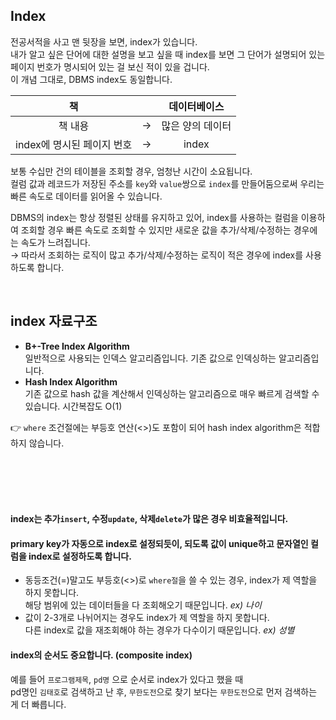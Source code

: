 ## Index
전공서적을 사고 맨 뒷장을 보면, index가 있습니다.  
내가 알고 싶은 단어에 대한 설명을 보고 싶을 때 index를 보면 그 단어가 설명되어 있는 페이지 번호가 명시되어 있는 걸 보신 적이 있을 겁니다.   
이 개념 그대로, DBMS index도 동일합니다.  

| 책 | | 데이터베이스 |   
|:----:|:---:|:----:|  
| 책 내용 |→| 많은 양의 데이터 |  
| index에 명시된 페이지 번호 |→| index |  


보통 수십만 건의 테이블을 조회할 경우, 엄청난 시간이 소요됩니다.  
컬럼 값과 레코드가 저장된 주소를 `key`와 `value`쌍으로 `index`를 만들어둠으로써 우리는 빠른 속도로 데이터를 읽어올 수 있습니다.  

DBMS의 index는 항상 정렬된 상태를 유지하고 있어, index를 사용하는 컬럼을 이용하여 조회할 경우 빠른 속도로 조회할 수 있지만 
새로운 값을 추가/삭제/수정하는 경우에는 속도가 느려집니다.  
→ 따라서 조회하는 로직이 많고 추가/삭제/수정하는 로직이 적은 경우에 index를 사용하도록 합니다.   

<br/>

## index 자료구조
* **B+-Tree Index Algorithm**  
일반적으로 사용되는 인덱스 알고리즘입니다. 기존 값으로 인덱싱하는 알고리즘입니다.  
* **Hash Index Algorithm**  
기존 값으로 hash 값을 계산해서 인덱싱하는 알고리즘으로 매우 빠르게 검색할 수 있습니다. 시간복잡도 O(1)

👉 `where` 조건절에는 부등호 연산(<>)도 포함이 되어 hash index algorithm은 적합하지 않습니다.  


<br/>
<br/>
<br/>
<br/>

#### index는 추가`insert`, 수정`update`, 삭제`delete`가 많은 경우 비효율적입니다.
#### primary key가 자동으로 index로 설정되듯이, 되도록 값이 unique하고 문자열인 컬럼을 index로 설정하도록 합니다.  
- 동등조건(=)말고도 부등호(<>)로 `where절`을 쓸 수 있는 경우, index가 제 역할을 하지 못합니다.   
해당 범위에 있는 데이터들을 다 조회해오기 때문입니다. _ex) 나이_
- 값이 2-3개로 나뉘어지는 경우도 index가 제 역할을 하지 못합니다.  
다른 index로 값을 재조회해야 하는 경우가 다수이기 때문입니다. _ex) 성별_

#### index의 순서도 중요합니다.  (composite index)
예를 들어 `프로그램제목`, `pd명` 으로 순서로 index가 있다고 했을 때  
pd명인 `김태호`로 검색하고 난 후, `무한도전`으로 찾기 보다는 `무한도전`으로 먼저 검색하는 게 더 빠릅니다.